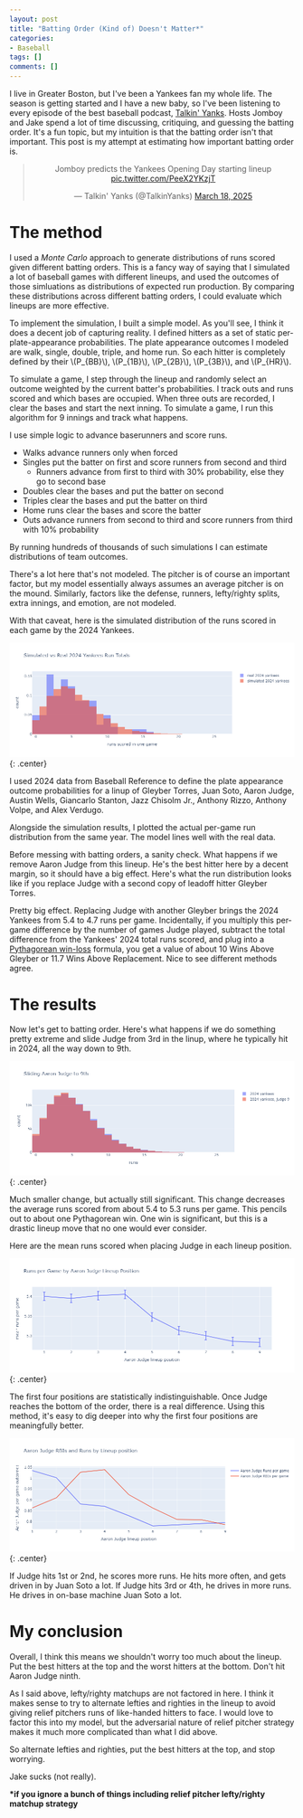 ```yaml
---
layout: post
title: "Batting Order (Kind of) Doesn't Matter*"
categories:
- Baseball
tags: []
comments: []
---
```


I live in Greater Boston, but I've been a Yankees fan my whole life.
The season is getting started and I have a new baby, so I've been listening to every episode of the best baseball podcast, [Talkin' Yanks](https://www.youtube.com/channel/UCzcaZfAmCJlCSoBOiNWx20Q).
Hosts Jomboy and Jake spend a lot of time discussing, critiquing, and guessing the batting order.
It's a fun topic, but my intuition is that the batting order isn't that important. 
This post is my attempt at estimating how important batting order is.

<blockquote class="twitter-tweet tw-align-center" style="text-align: center;"><p lang="en" dir="ltr">Jomboy predicts the Yankees Opening Day starting lineup <a href="https://t.co/PeeX2YKzjT">pic.twitter.com/PeeX2YKzjT</a></p>&mdash; Talkin&#39; Yanks (@TalkinYanks) <a href="https://twitter.com/TalkinYanks/status/1902075624048455761?ref_src=twsrc%5Etfw">March 18, 2025</a></blockquote> <script async src="https://platform.twitter.com/widgets.js" charset="utf-8"></script>

# The method

I used a _Monte Carlo_ approach to generate distributions of runs scored given different batting orders.
This is a fancy way of saying that I simulated a lot of baseball games with different lineups, and used the outcomes of those simluations as distributions of expected run production. 
By comparing these distributions across different batting orders, I could evaluate which lineups are more effective.

To implement the simulation, I built a simple model.
As you'll see, I think it does a decent job of capturing reality.
I defined hitters as a set of static per-plate-appearance probabilities.
The plate appearance outcomes I modeled are walk, single, double, triple, and home run.
So each hitter is completely defined by their \\(P_{BB}\\), \\(P_{1B}\\), \\(P_{2B}\\), \\(P_{3B}\\), and \\(P_{HR}\\).
<!-- Correspondingly, \\(P_{out} = 1 - P_{BB} + P_{1B} + P_{2B} + P_{3B} + P_{HR}\\). -->

To simulate a game, I step through the lineup and randomly select an outcome weighted by the current batter's probabilities.
I track outs and runs scored and which bases are occupied.
When three outs are recorded, I clear the bases and start the next inning.
To simulate a game, I run this algorithm for 9 innings and track what happens.

I use simple logic to advance baserunners and score runs.

- Walks advance runners only when forced
- Singles put the batter on first and score runners from second and third
  - Runners advance from first to third with 30% probability, else they go to second base
- Doubles clear the bases and put the batter on second
- Triples clear the bases and put the batter on third
- Home runs clear the bases and score the batter
- Outs advance runners from second to third and score runners from third with 10% probability

By running hundreds of thousands of such simulations I can estimate distributions of team outcomes.

There's a lot here that's not modeled.
The pitcher is of course an important factor, but my model essentially always assumes an average pitcher is on the mound.
Similarly, factors like the defense, runners, lefty/righty splits, extra innings, and emotion, are not modeled.

With that caveat, here is the simulated distribution of the runs scored in each game by the 2024 Yankees.

![](/assets/img/2025/run_dist_comp.png){: .center}

I used 2024 data from Baseball Reference to define the plate appearance outcome probabilities for a linup of Gleyber Torres, Juan Soto, Aaron Judge, Austin Wells, Giancarlo Stanton, Jazz Chisolm Jr., Anthony Rizzo, Anthony Volpe, and Alex Verdugo.

Alongside the simulation results, I plotted the actual per-game run distribution from the same year.
The model lines well with the real data.

Before messing with batting orders, a sanity check.
What happens if we remove Aaron Judge from this lineup.
He's the best hitter here by a decent margin, so it should have a big effect.
Here's what the run distribution looks like if you replace Judge with a second copy of leadoff hitter Gleyber Torres.


Pretty big effect.
Replacing Judge with another Gleyber brings the 2024 Yankees from 5.4 to 4.7 runs per game.
Incidentally, if you multiply this per-game difference by the number of games Judge played, subtract the total difference from the Yankees' 2024 total runs scored, and plug into a [Pythagorean win-loss](https://en.wikipedia.org/wiki/Pythagorean_expectation) formula, you get a value of about 10 Wins Above Gleyber or 11.7 Wins Above Replacement.
Nice to see different methods agree.

# The results

Now let's get to batting order. 
Here's what happens if we do something pretty extreme and slide Judge from 3rd in the linup, where he typically hit in 2024, all the way down to 9th.

![](/assets/img/2025/run_dist_judge_9.png){: .center}

Much smaller change, but actually still significant.
This change decreases the average runs scored from about 5.4 to 5.3 runs per game.
This pencils out to about one Pythagorean win.
One win is significant, but this is a drastic lineup move that no one would ever consider.

Here are the mean runs scored when placing Judge in each lineup position. 

![](/assets/img/2025/runs_vs_pos.png){: .center}

The first four positions are statistically indistinguishable.
Once Judge reaches the bottom of the order, there is a real difference.
Using this method, it's easy to dig deeper into why the first four positions are meaningfully better.

![](/assets/img/2025/judge_runs_rbis.png){: .center}

If Judge hits 1st or 2nd, he scores more runs. 
He hits more often, and gets driven in by Juan Soto a lot.
If Judge hits 3rd or 4th, he drives in more runs. 
He drives in on-base machine Juan Soto a lot.

# My conclusion

Overall, I think this means we shouldn't worry too much about the lineup.
Put the best hitters at the top and the worst hitters at the bottom.
Don't hit Aaron Judge ninth.

As I said above, lefty/righty matchups are not factored in here.
I think it makes sense to try to alternate lefties and righties in the lineup to avoid giving relief pitchers runs of like-handed hitters to face.
I would love to factor this into my model, but the adversarial nature of relief pitcher strategy makes it much more complicated than what I did above.

So alternate lefties and righties, put the best hitters at the top, and stop worrying.

Jake sucks (not really).

**\*if you ignore a bunch of things including relief pitcher lefty/righty matchup strategy**